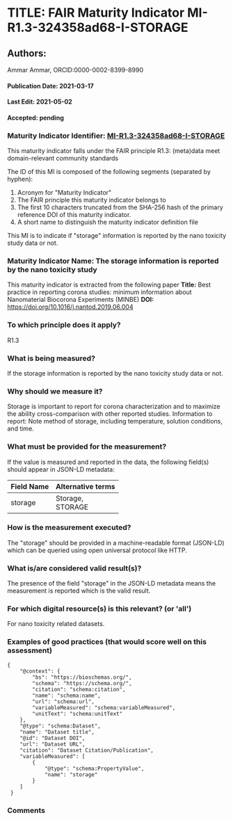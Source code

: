 # TITLE: FAIR Maturity Indicator MI-R1.3-324358ad68-I-STORAGE

## Authors: 
Ammar Ammar, ORCID:0000-0002-8399-8990

#### Publication Date: 2021-03-17
#### Last Edit: 2021-05-02
#### Accepted: pending

### Maturity Indicator Identifier: [MI-R1.3-324358ad68-I-STORAGE](https://w3id.org/fair/maturity_indicator/terms/Gen2/MI-R1.3-324358ad68-I-STORAGE)

This maturity indicator falls under the FAIR principle R1.3:
(meta)data meet domain-relevant community standards

The ID of this MI is composed of the following segments (separated by hyphen):
1. Acronym for "Maturity Indicator"
1. The FAIR principle this maturity indicator belongs to
1. The first 10 characters truncated from the SHA-256 hash of the primary reference DOI of this maturity indicator.
1. A short name to distinguish the maturity indicator definition file

This MI is to indicate if "storage" information is reported by the nano toxicity study data or not.

### Maturity Indicator Name:  The storage information is reported by the nano toxicity study

This maturity indicator is extracted from the following paper 
**Title:** Best practice in reporting corona studies: minimum information about Nanomaterial Biocorona Experiments (MINBE)
**DOI:** https://doi.org/10.1016/j.nantod.2019.06.004

### To which principle does it apply?  
R1.3

### What is being measured?
If the storage information is reported by the nano toxicity study data or not.

### Why should we measure it?
Storage is important to report for corona characterization and
to maximize the ability cross-comparison with other reported studies. Information to report:
Note method of storage, including temperature, solution conditions, and time.

### What must be provided for the measurement?
If the value is measured and reported in the data, the following field(s) should appear in JSON-LD metadata: 

| Field Name      | Alternative terms            |
| --------------- | ---------------------------- |
| storage         | Storage,<br>STORAGE          |

### How is the measurement executed?
The "storage" should be provided in a machine-readable format (JSON-LD) which can be queried using open universal protocol like HTTP.

### What is/are considered valid result(s)?
The presence of the field "storage" in the JSON-LD metadata means the measurement is reported which is the valid result.

### For which digital resource(s) is this relevant? (or 'all')
For nano toxicity related datasets.  

### Examples of good practices (that would score well on this assessment)
```{json}
{
 	"@context": {
 		"bs": "https://bioschemas.org/",
 		"schema": "https://schema.org/",
 		"citation": "schema:citation",
 		"name": "schema:name",
 		"url": "schema:url",
 		"variableMeasured": "schema:variableMeasured",
 		"unitText": "schema:unitText"
 	},
 	"@type": "schema:Dataset",
 	"name": "Dataset title",
 	"@id": "Dataset DOI",
 	"url": "Dataset URL",
 	"citation": "Dataset Citation/Publication",
 	"variableMeasured": [
 		{
 			"@type": "schema:PropertyValue",
 			"name": "storage"
 		}
 	]
 }
```

### Comments

